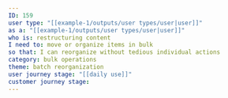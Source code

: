 ```yaml
---
ID: 159
user type: "[[example-1/outputs/user types/user|user]]"
as a: "[[example-1/outputs/user types/user|user]]"
who is: restructuring content
I need to: move or organize items in bulk
so that: I can reorganize without tedious individual actions
category: bulk operations
theme: batch reorganization
user journey stage: "[[daily use]]"
customer journey stage:
---
```

